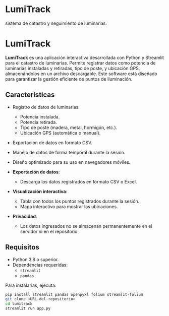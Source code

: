 # LumiTrack
sistema de catastro y seguimiento de luminarias.
# LumiTrack

**LumiTrack** es una aplicación interactiva desarrollada con Python y Streamlit para el catastro de luminarias. Permite registrar datos como potencia de luminarias instaladas y retiradas, tipo de poste, y ubicación GPS, almacenándolos en un archivo descargable. Este software está diseñado para garantizar la gestión eficiente de puntos de iluminación.

## Características

- Registro de datos de luminarias:
  - Potencia instalada.
  - Potencia retirada.
  - Tipo de poste (madera, metal, hormigón, etc.).
  - Ubicación GPS (automática o manual).
- Exportación de datos en formato CSV.
- Manejo de datos de forma temporal durante la sesión.
- Diseño optimizado para su uso en navegadores móviles.
  
- **Exportación de datos**:
  - Descarga los datos registrados en formato CSV o Excel.

- **Visualización interactiva**:
  - Tabla con todos los puntos registrados durante la sesión.
  - Mapa interactivo para mostrar las ubicaciones.

- **Privacidad**:
  - Los datos ingresados no se almacenan permanentemente en el servidor ni en el repositorio.

## Requisitos

- Python 3.8 o superior.
- Dependencias requeridas:
  - `streamlit`
  - `pandas`

Para instalarlas, ejecuta:
```bash
pip install streamlit pandas openpyxl folium streamlit-folium
git clone <URL-del-repositorio>
cd lumitrack
streamlit run app.py



